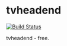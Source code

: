 # tvheadend

[![Build Status](https://travis-ci.org/UnitedRPMs/tvheadend.svg?branch=master)](https://travis-ci.org/UnitedRPMs/tvheadend)


tvheadend - free.
